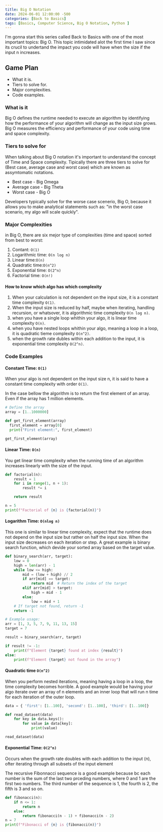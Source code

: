 ```yaml
---
title: Big O Notation
date: 2024-06-01 12:00:00 -500
categories: [Back to Basics]
tags: [Basics, Computer Science, Big O Notation, Python ]
---
```



I'm gonna start this series called Back to Basics with one of the most important topics: Big O. This topic 
intimidated alot the first time I saw since its crucil to undertand the impact you code will have when the size if the input n increases.

## Game Plan

* What it is.
* Tiers to solve for.
* Major complexities.
* Code examples.


### What is it

Big O defines the runtime needed to execute an algorithm by identifying how the performance of your algorithm will change as the input size grows. Big O measures the efficiency and performance of your code using time and space complexity.

### Tiers to solve for

When talking about Big O notation it's important to understand the concept of Time and Space complexity.
Tipically there are three tiers to solve for (Best case, average case and worst case) which are known as assymtomatic notations.

- Best case - Big Omega
- Average case - Big Theta
- Worst case - Big O

Developers typically solve for the worse case scenerio, Big O, because it allows you to make analytical statements such as: "in the worst case scenario, my algo will scale quickly".

### Major Complexities

in Big O, there are six mejor type of complexities (time and space) sorted from best to worst:

1. Contant: `O(1)`
2. Logarithmic time: `O(n log n)`
3. Linear time:`O(n)`
4. Quadratic time:`O(n^2)`
5. Exponential time: `O(2^n)`
6. Factorial time: `O(n!)`

#### How to know which algo has which complexity

1. When your calculation is not dependent on the input size, it is a constant time complexity `O(1)`.
2. When the input size is reduced by half, maybe when iterating, handling recursion, or whatsover, it is algorithmic time complexity `O(n log n)`.
3. when you have a single loop whithin your algo, it is linear time complexity `O(n)`.
4. when you have nested loops whithin your algo, meaning a loop in a loop, it is quadratic tieme complexity `O(n^2)`.
5. when the growth rate dubles within each addition to the input, it is exponential time complexity `O(2^n)`.


### Code Examples

#### Constant Time: `O(1)`

When your algo is not dependent on the input size n, it is said to have a constant time complexity with order `O(1)`. 

In the case bellow the algorithm is to return the first element of an array. Even if the array has 1 million elements.

```python
# Define the array
array = [1..1000000]

def get_first_element(array)
  first_element = array[0]
  print("First element:", first_element)

get_first_element(array)
```
#### Linear Time: `O(n)`
You get linear time complexity when the running time of an algorithm increases linearly with the size of the input.

```python
def factorial(n):
    result = 1
    for i in range(1, n + 1):
        result *= i

    return result

n = 5
print(f"Factorial of {n} is {factorial(n)}")
```

#### Logarithm Time: `O(nlog n)`
This one is similar to linear time complexity, expect that the runtime does not depend on the input size but rather on half the input size. When the input size decreases on each iteration or step. A great example is binary search function, which devide your sorted array based on the target value.

```python
def binary_search(arr, target):
    low = 0
    high = len(arr) - 1
    while low <= high:
        mid = (low + high) // 2
        if arr[mid] == target:
            return mid  # Return the index of the target
        elif arr[mid] > target:
            high = mid - 1
        else:
            low = mid + 1
    # If target not found, return -1
    return -1

# Example usage:
arr = [1, 3, 5, 7, 9, 11, 13, 15]
target = 7

result = binary_search(arr, target)

if result != -1:
    print(f"Element {target} found at index {result}")
else:
    print(f"Element {target} not found in the array")

```


#### Quadratic time `O(n^2)`
When you perform nested iterations, meaning having a loop in a loop, the time complexity becomes horrible.
A good example would be having your algo iterate over an array of n elements and an inner loop that will run n time for each iteration of the outer loop.

```python
data = { 'first': [1..100], 'second': [1..100], 'third': [1..100]}

def read_dataset(data)
    for key in data.keys():
        for value in data[key]:
            print(value)

read_dataset(data)
```

#### Exponential Time: `O(2^n)`

Occurs when the growth rate doubles with each addition to the input (n), ofter iterating through all subsets of the input element

The recursive Fibonnacci sequence is a good example because bc each number is the sum of the last two prceding numbers, where 0 and 1 are the first two numbers. The third number of the sequence is 1, the fourth is 2, the fifth is 3 and so on.

```python
def fibonacci(n):
    if n <= 1:
        return n
    else:
        return fibonacci(n - 1) + fibonacci(n - 2)
n = 7
print(f"Fibonacci of {n} is {fibonacci(n)}")

```
